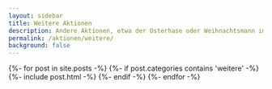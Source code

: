 ```yaml
---
layout: sidebar
title: Weitere Aktionen
description: Andere Aktionen, etwa der Osterhase oder Weihnachtsmann im Rheincenter.
permalink: /aktionen/weitere/
background: false
---
```


{%- for post in site.posts -%}
  {%- if post.categories contains 'weitere' -%}
    {%- include post.html -%}
  {%- endif -%}
{%- endfor -%}